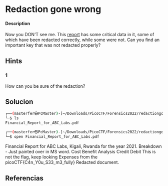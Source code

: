 # Redaction gone wrong

#### Description
Now you DON’T see me. This [report](https://artifacts.picoctf.net/c/264/Financial_Report_for_ABC_Labs.pdf) has some critical data in it, some of which have been redacted correctly, while some were not. Can you find an important key that was not redacted properly?


## Hints
### 1
How can you be sure of the redaction?

## Solucion

```bash
┌──(masterfer㉿PcMaster)-[~/Downloads/PicoCTF/Forensics2022/redactiongonewrong]
└─$ ls          
Financial_Report_for_ABC_Labs.pdf
                                                                                                
┌──(masterfer㉿PcMaster)-[~/Downloads/PicoCTF/Forensics2022/redactiongonewrong]
└─$ open Financial_Report_for_ABC_Labs.pdf 

```
Financial Report for ABC Labs, Kigali, Rwanda for the year 2021.
Breakdown - Just painted over in MS word.
Cost Benefit Analysis
Credit Debit
This is not the flag, keep looking
Expenses from the
picoCTF{C4n_Y0u_S33_m3_fully}
Redacted document.


## Referencias